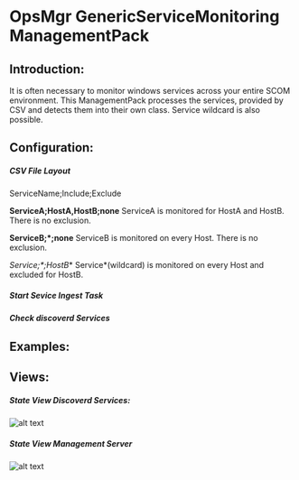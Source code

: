 # OpsMgr GenericServiceMonitoring ManagementPack

## Introduction:
It is often necessary to monitor windows services across your entire SCOM environment. This ManagementPack processes the services, provided by CSV and detects them into their own class. Service wildcard is also possible.

## Configuration:
##### CSV File Layout
ServiceName;Include;Exclude

**ServiceA;HostA,HostB;none**
ServiceA is monitored for HostA and HostB. There is no exclusion.

**ServiceB;*;none**
ServiceB is monitored on every Host. There is no exclusion.

**Service*;*;HostB**
Service*(wildcard) is monitored on every Host and excluded for HostB.
##### Start Sevice Ingest Task

##### Check discoverd Services

## Examples:

## Views:

##### State View Discoverd Services:
![alt text](https://github.com/spa5603/OpsMgr.GenericServiceMonitoring/blob/master/Graphics/StateView%20-%20Discovered%20Services.jpg)

##### State View Management Server
![alt text](https://github.com/spa5603/OpsMgr.GenericServiceMonitoring/blob/master/Graphics/StateView%20-%20Management%20Server.jpg)
